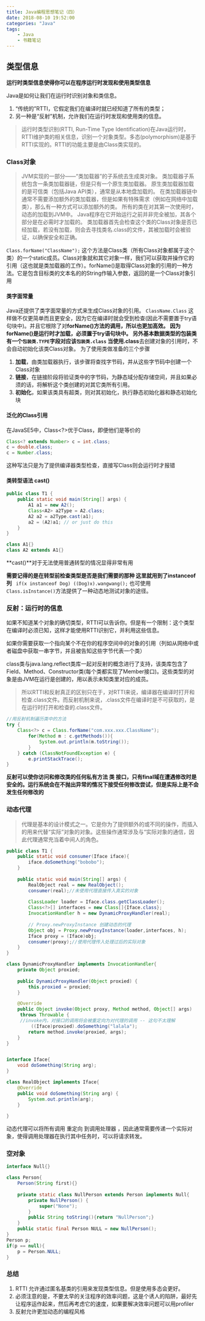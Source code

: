 ```yaml
---
title: Java编程思想笔记（四）
date: 2018-08-10 19:52:00
categories: "Java"
tags:
	- Java
	- 书籍笔记
---
```


## 类型信息

**运行时类型信息使得你可以在程序运行时发现和使用类型信息**

Java是如何让我们在运行时识别对象和类信息。
1. “传统的”RTTI，它假定我们在编译时就已经知道了所有的类型；
2. 另一种是“反射”机制，允许我们在运行时发现和使用类的信息。

> 运行时类型识别(RTTI, Run-Time Type Identification)在Java运行时，RTTI维护类的相关信息，识别一个对象类型。多态(polymorphism)是基于RTTI实现的。RTTI的功能主要是由Class类实现的。
<!-- more -->
### Class对象
> JVM实现的一部分——“类加载器”的子系统去生成类对象。
> 类加载器子系统包含一条类加载器链，但是只有一个原生类加载器。
> 原生类加载器加载的是可信类（包括Java API类），通常是从本地盘加载的。
> 在类加载器链中通常不需要添加额外的类加载器，但是如果有特殊需求（例如在网络中加载类），那么有一种方式可以添加额外的类。
> 所有的类在对其第一次使用时，动态的加载到JVM中。
> Java程序在它开始运行之前并非完全被加，其各个部分是在必需时才加载的。
> 类加载器首先会检查这个类的Class对象是否已经加载，若没有加载，则会去寻找类名.class的文件，其被加载时会被验证，以确保安全和正确。

` Class.forName("ClassName"); `
这个方法是Class类（所有Class对象都属于这个类）的一个static成员。Class对象就和其它对象一样，我们可以获取并操作它的引用（这也就是类加载器的工作）。forName()是取得Class对象的引用的一种方法。它是包含目标类的文本名的的String作输入参数，返回的是一个Class对象引用

#### 类字面常量

Java还提供了类字面常量的方式来生成Class对象的引用。
`ClassName.Class`
这样做不仅更简单而且更安全，因为它在编译时就会受到检查(因此不需要置于try语句块中)。并且它根除了对**forName()**方法的调用，所以也更加高效。
因为**forName()**是运行时才加载，必须置于try语句块中。
另外基本数据类型的包装类有一个`包装类.TYPE`字段对应该`包装类.class`
当使用**.class**去创建对象的引用时，不会自动初始化该类Class对象。
为了使用类做准备的三个步骤
1. **加载**，由类加载器执行，该步骤将查找字节码，并从这些字节码中创建一个Class对象
2. **链接**，在链接阶段将验证类中的字节码，为静态域分配存储空间，并且如果必须的话，将解析这个类创建的对其它类所有引用。
3. **初始化**，如果该类具有超类，则对其初始化，执行静态初始化器和静态初始化块

#### 泛化的Class引用

在JavaSE5中，Class<?>优于Class，即便他们是等价的

```java
Class<? extends Number> c = int.class;
c = double.class;
c = Number.class;
```
这种写法只是为了提供编译器类型检查，直接写Class则会运行时才报错

#### 类转型语法 cast()

```java
public class T1 {
	public static void main(String[] args) {
		A1 a1 = new A2();
		Class<A2> a2Type = A2.class;
		A2 a2 = a2Type.cast(a1);
		a2 = (A2)a1; // or just do this
	}
}

class A1{}
class A2 extends A1{}
```
**cast()**对于无法使用普通转型的情况显得非常有用

**需要记得的是在转型前检查类型是否是我们需要的那种 这里就用到了instanceof  列**
` if(x instanceof Dog) ((Dog)x).wangwang();`
也可使用
`Class.isInstance()`方法提供了一种动态地测试对象的途径。

### 反射：运行时的信息
如果不知道某个对象的确切类型，RTTI可以告诉你。但是有一个限制：这个类型在编译时必须已知，这样才能使用RTTI识别它，并利用这些信息。

如果你需要获取一个指向某个不在你的程序空间中的对象的引用（列如从网络中或者磁盘中获取一串字节，并且被告知这些字节代表一个类）

class类与java.lang.reflect类库一起对反射的概念进行了支持，该类库包含了Field、Method、Constructor类(每个类都实现了Member接口)。这些类型的对象是由JVM在运行是创建的，用以表示未知类里对应的成员。

> 所以RTTI和反射真正的区别只在于，对RTTI来说，编译器在编译时打开和检查.class文件。而反射机制来说，.class文件在编译时是不可获取的，是在运行时打开和检查的.class文件。
```java
//用反射机制遍历类中的方法
try {
	Class<?> c = Class.forName("com.xxx.xxx.ClassName");
		for(Method m : c.getMethods()){
			System.out.println(m.toString());
		}
	} catch (ClassNotFoundException e) {
		e.printStackTrace();
}
```

**反射可以使你访问和修改类的任何私有方法 类 接口，只有final域在遭遇修改时是安全的。运行系统会在不抛出异常的情况下接受任何修改尝试，但是实际上是不会发生任何修改的**

### 动态代理

> 代理是基本的设计模式之一。它是你为了提供额外的或不同的操作，而插入的用来代替“实际”对象的对象。这些操作通常涉及与“实际对象的通信，因此代理通常充当着中间人的角色。

```java
public class T1 {
	public static void consumer(Iface iface){
		iface.doSomething("bobobo");
	}
	
	public static void main(String[] args) {
		RealObject real = new RealObject();
		consumer(real);//未使用代理直接传入真实的对象
		
		ClassLoader loader = Iface.class.getClassLoader();
		Class<?>[] interfaces = new Class[]{Iface.class};
		InvocationHandler h = new DynamicProxyHandler(real);
		
		// Proxy.newProxyInstance 创建动态的代理
		Object obj = Proxy.newProxyInstance(loader,interfaces, h);
		Iface proxy = (Iface)obj;
		consumer(proxy);//使用代理传入处理过后的实际对象
	}
}

class DynamicProxyHandler implements InvocationHandler{
	private Object proxied;
	
	public DynamicProxyHandler(Object proxied) {
		this.proxied = proxied;
	}

	@Override
	public Object invoke(Object proxy, Method method, Object[] args)
	 throws Throwable {
	 //invoke内，对接口的调用将会被重定向为对代理的调用 -- 这句不太理解
		 ((Iface)proxied).doSomething("lalala");
		return method.invoke(proxied, args);
	}
}


interface Iface{
	void doSomething(String arg);
}

class RealObject implements Iface{
	@Override
	public void doSomething(String arg) {
		System.out.println(arg);
	}
	
}
```
动态代理可以将所有调用 重定向 到调用处理器 ，因此通常需要传递一个实际对象，使得调用处理器在执行其中任务时，可以将请求转发。

### 空对象

```java
interface Null{}

class Person{
	Person(String first){}
	
	private static class NullPerson extends Person implements Null{
		private NullPerson() {
			super("None");
		}
		public String toString(){return "NullPerson";}
	}
	public static final Person NULL = new NullPerson();
}
Person p;
if(p == null){
	p = Person.NULL;
}
```

### 总结
1. RTTI 允许通过匿名基类的引用来发现类型信息。但是使用多态会更好。
2. 必须注意的是，不要太早的关注程序的效率问题，这是个诱人的陷阱，最好先让程序运作起来，然后再考虑它的速度，如果要解决效率问题可以用profiler
3. 反射允许更加动态的编程风格